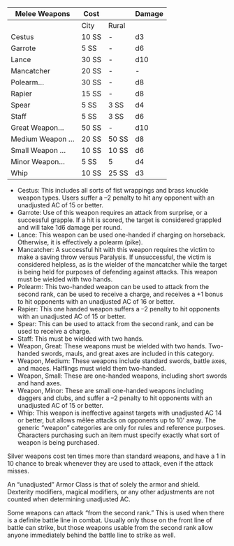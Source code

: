 
| Melee Weapons   | Cost  |       | Damage |
| --------------- | ----- | ----- | ------ |
|                 | City  | Rural |        |
| Cestus          | 10 SS | -     | d3     |
| Garrote         | 5 SS  | -     | d6     |
| Lance           | 30 SS | -     | d10    |
| Mancatcher      | 20 SS | -     | -      |
| Polearm…        | 30 SS | -     | d8     |
| Rapier          | 15 SS | -     | d8     |
| Spear           | 5 SS  | 3 SS  | d4     |
| Staff           | 5 SS  | 3 SS  | d6     |
| Great Weapon…   | 50 SS | -     | d10    |
| Medium Weapon … | 20 SS | 50 SS | d8     |
| Small Weapon …  | 10 SS | 10 SS | d6     |
| Minor Weapon…   | 5 SS  | 5     | d4     |
| Whip            | 10 SS | 25 SS | d3     |
- Cestus: This includes all sorts of fist wrappings and brass knuckle weapon types. Users suffer a –2 penalty to hit any opponent with an unadjusted AC of 15 or better.
- Garrote: Use of this weapon requires an attack from surprise, or a successful grapple. If a hit is scored, the target is considered grappled and will take 1d6 damage per round.
- Lance: This weapon can be used one-handed if charging on horseback. Otherwise, it is effectively a polearm (pike).
- Mancatcher: A successful hit with this weapon requires the victim to make a saving throw versus Paralysis. If unsuccessful, the victim is considered helpless, as is the wielder of the mancatcher while the target is being held for purposes of defending against attacks. This weapon must be wielded with two hands.
- Polearm: This two-handed weapon can be used to attack from the second rank, can be used to receive a charge, and receives a +1 bonus to hit opponents with an unadjusted AC of 16 or better.
- Rapier: This one handed weapon suffers a –2 penalty to hit opponents with an unadjusted AC of 15 or better.
- Spear: This can be used to attack from the second rank, and can be used to receive a charge.
- Staff: This must be wielded with two hands.
- Weapon, Great: These weapons must be wielded with two hands. Two-handed swords, mauls, and great axes are included in this category.
- Weapon, Medium: These weapons include standard swords, battle axes, and maces. Halflings must wield them two-handed.
- Weapon, Small: These are one-handed weapons, including short swords and hand axes.
- Weapon, Minor: These are small one-handed weapons including daggers and clubs, and suffer a –2 penalty to hit opponents with an unadjusted AC of 15 or better.
- Whip: This weapon is ineffective against targets with unadjusted AC 14 or better, but allows mêlée attacks on opponents up to 10' away.
The generic “weapon” categories are only for rules and reference purposes. Characters purchasing such an item must specify exactly what sort of weapon is being purchased.

Silver weapons cost ten times more than standard weapons, and have a 1 in 10 chance to break whenever they are used to attack, even if the attack misses.

An “unadjusted” Armor Class is that of solely the armor and shield. Dexterity modifiers, magical modifiers, or any other adjustments are not counted when determining unadjusted AC.

Some weapons can attack “from the second rank.” This is used when there is a definite battle line in combat. Usually only those on the front line of battle can strike, but those weapons usable from the second rank allow anyone immediately behind the battle line to strike as well.